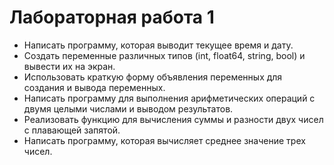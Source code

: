 # Лабораторная работа 1

- Написать программу, которая выводит текущее время и дату.
- Создать переменные различных типов (int, float64, string, bool) и вывести их на экран.
- Использовать краткую форму объявления переменных для создания и вывода переменных.
- Написать программу для выполнения арифметических операций с двумя целыми числами и выводом результатов.
- Реализовать функцию для вычисления суммы и разности двух чисел с плавающей запятой.
- Написать программу, которая вычисляет среднее значение трех чисел.